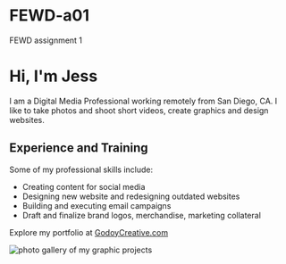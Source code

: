 # FEWD-a01
FEWD assignment 1

# Hi, I'm Jess

I am a Digital Media Professional working remotely from San Diego, CA. I like to take photos and shoot short videos, create graphics and design websites.

## Experience and Training

Some of my professional skills include:
* Creating content for social media
* Designing new website and redesigning outdated websites
* Building and executing email campaigns
* Draft and finalize brand logos, merchandise, marketing collateral

Explore my portfolio at [GodoyCreative.com](https://www.canva.com/design/DAFE7AKfuts/bvpkSaQaEOWkORt2QdOlQA/view?website#2:landing-page)

![photo gallery of my graphic projects](https://media-private.canva.com/-uflc/MAE8bm-uflc/1/s3.png?X-Amz-Algorithm=AWS4-HMAC-SHA256&X-Amz-Credential=AKIAJWF6QO3UH4PAAJ6Q%2F20230205%2Fus-east-1%2Fs3%2Faws4_request&X-Amz-Date=20230205T154049Z&X-Amz-Expires=36631&X-Amz-Signature=ad6fb3f6c63723c5c455671cebcce934f3f0da52fb6c6ec8cd51bf31af280f60&X-Amz-SignedHeaders=host&response-expires=Mon%2C%2006%20Feb%202023%2001%3A51%3A20%20GMT)
